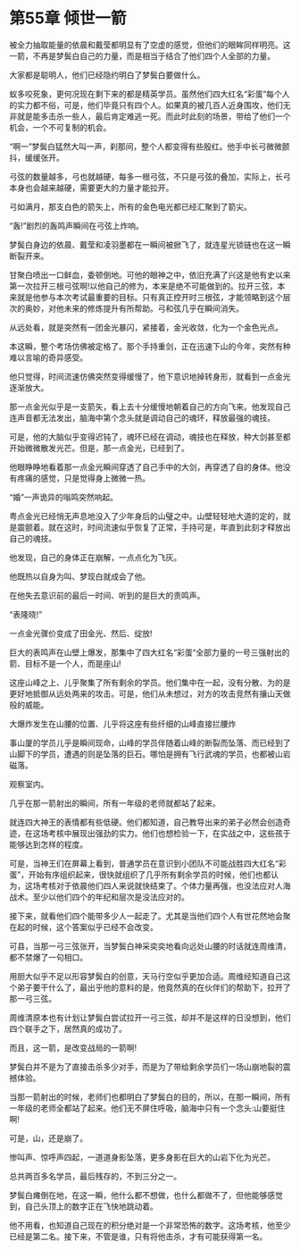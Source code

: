 # 第55章 倾世一箭

被全力抽取能量的依晨和戴莹都明显有了空虚的感觉，但他们的眼眸同样明亮。这一箭，不再是梦鬓白自己的力量，而是相当于结合了他们四个人全部的力量。

大家都是聪明人，他们已经隐约明白了梦鬓白要做什么。

蚁多咬死象，更何况现在剩下来的都是精英学员。虽然他们四大红名“彩蛋”每个人的实力都不俗，可是，他们毕竟只有四个人。如果真的被几百人近身围攻，他们无非就是能多击杀一些人，最后肯定难逃一死。而此时此刻的场景，带给了他们一个机会，一个不可复制的机会。

“啊一”梦鬓白猛然大叫一声，刹那间，整个人都变得有些殷红。他手中长弓微微颤抖，缓缓张开。

弓弦的数量越多，弓也就越硬，每多一根弓弦，不只是弓弦的叠加，实际上，长弓本身也会越来越硬，需要更大的力量才能拉开。

弓如满月，那支白色的箭矢上，所有的金色电光都已经汇聚到了箭尖。

“轰!”剧烈的轰鸣声瞬间在弓弦上炸响。

梦鬓白身边的依晨、戴莹和凌羽墨都在一瞬间被掀飞了，就连星光锁链也在这一瞬断裂开来。

甘聚白喷出一口鲜血，委顿倒地。可他的眼神之中，依旧充满了兴这是他有史以来第一次拉开三根弓弦啊!以他自己的修为，本来是绝不可能做到的。拉开三弦，本来就是他参与本次考试最重要的目标。只有真正控开时三根弦，才能领略到这个层次的奥妙，对他未来的修炼提升有所帮助。弓和弦几乎在瞬间消失。

从远处看，就是突然有一团金光暴闪，紧接着，金光收敛，化为一个金色光点。

本这瞬，整个考场仿佛被定格了。那个手持重剑，正在迅速下山的今年，突然有种难以言喻的奇异感受。

他只觉得，时间流速仿佛突然变得缓慢了，他下意识地掉转身形，就看到一点金光逐渐放大。

那一点金光似乎是一支箭矢，看上去十分缓慢地朝着自己的方向飞来。他发现自己连声音都无法发出，脑海中第个念头就是调动自己的魂环，释放最强的魂技。

可是，他的大脑似乎变得迟钝了，魂环已经在调动，魂技也在释放，种大剑甚至都开始微微散发光芒。但是，那一点金光，已经到了。

他眼睁睁地看着那一点金光瞬间穿透了自己手中的大剑，再穿透了自的身体。他没有疼痛的感觉，只是觉得身上微微一热。

“婚”一声诡异的嗡鸣突然响起。

粤点金光已经悄无声息地没入了少年身后的山璧之中。山壁轻轻地大道的定的，就是震颤着。就在这时，时间流速似乎恢复了正常，手持可是，年直到此刻才释放出自己的魂技。

他发现，自己的身体正在崩解，一点点化为飞灰。

他既热以自身为叫、梦现白就成会了他。

在他失去意识前的最后一时间、听到的是巨大的责鸣声。

“表隆晓!”

一点金光骤价变成了田金光、然后、绽放!

巨大的表鸣声在山壁上爆发，那集中了四大红名“彩蛋“全部力量的一号三强射出的箭、目标不是一个人，而是座山!

这座山峰之上、儿乎聚集了所有剩余的学员。他们集中在一起，没有分散、为的是更好地抵御从远处两来的攻击。可是，他们从未想过，对方的攻击竞然有攘山天做般的威能。

大爆炸发生在山腰的位置、儿乎将这座有些纤细的山峰直接拦腰炸

事山厦的学员儿乎是瞬间现命，山峰的学员伴随着山峰的断裂而坠落、而已经到了山脚下的学员，遭遇的则是坠落的巨石。哪怕是拥有飞行武魂的学员，也都被山岩磁落。

观察室内。

几乎在那一箭射出的瞬间，所有一年级的老师就都站了起来。

就连四大神王的表情都有些低硬。他们都知道，自己教导出来的弟子必然会创造奇迹，在这场考核中展现出强劲的实力。他们也想检验一下，在实战之中，这些孩于能够达到怎样的程度。

可是，当神王们在屏幕上看到，普通学员在意识到小团队不可能战胜四大红名“彩蛋”，开始有序组织起来，很快就组织了几乎所有剩余学员的时候，他们也都认为，这场考核对于依晨他们四人来说就快结束了。个体力量再强，也没法应对人海战术。至少以他们四个的年纪和层次是没法应对的。

接下来，就看他们四个能带多少人一起走了。尤其是当他们四个人有世花然地会聚在起的时候，这个答案似乎已经不会改变。

可县，当那一弓三弦张开，当梦鬓白神采奕奕地看向远处山腰的时话就连周维清，都不禁爆了一句相口。

用胆大似乎不足以形容梦鬓白的创意，天马行空似乎更加合适。周维经知道自己这个弟子要干什么了，最出乎他的意料的是，他竟然真的在伙伴们的帮助下，拉开了那一弓三弦。

周维清原本也有计划让梦鬓白尝试拉开一弓三弦，却并不是这样的日没想到，他们四个联手之下，居然真的成功了。

而且，这一箭，是改变战局的一箭啊!

梦鬓白并不是为了直接击杀多少对手，而是为了带给剩余学员们一场山崩地裂的震撼体验。

当那一箭射出的时候，老师们也都明白了梦鬓白的目的，所以，在那一瞬间，所有一年级的老师全都站了起来。他们无不屏住呼吸，脑海中只有一个念头:山要挺住啊!

可是，山，还是崩了。

惨叫声、惊呼声四起，一道道身影坠落，更多身影在巨大的山岩下化为光芒。

总共两百多名学员，最后残存的，不到三分之一。

梦鬓白瘫倒在地，在这一瞬，他什么都不想做，也什么都做不了，但他能够感觉到，自己头顶上的数字正在飞快地跳动着。

他不用看，也知道自己现在的积分绝对是一个非常恐怖的数字。这场考核，他至少已经是第二名。接下来，不管是谁，只有将他击杀，才有可能获得第一名。
